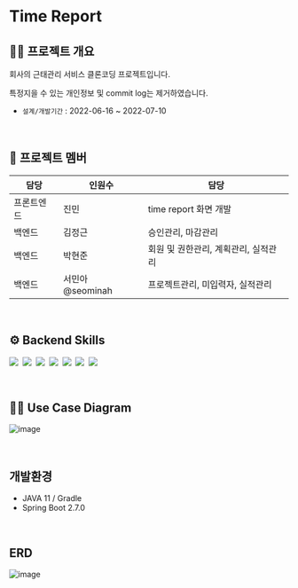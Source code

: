 # Time Report

## 😶‍🌫️ 프로젝트 개요
회사의 근태관리 서비스 클론코딩 프로젝트입니다.

특정지을 수 있는 개인정보 및 commit log는 제거하였습니다.

- `설계/개발기간` : 2022-06-16 ~ 2022-07-10


<br />

## 🌟 프로젝트 멤버
| 담당   | 인원수   | 담당                   |
|------|-------|----------------------|
| 프론트엔드 | 진민    | time report 화면 개발    |
| 백엔드  | 김정근   | 승인관리, 마감관리           |
| 백엔드  | 박현준   | 회원 및 권한관리, 계획관리, 실적관리 |
| 백엔드  | 서민아 @seominah | 프로젝트관리, 미입력자, 실적관리   |

<br />

## ⚙ Backend Skills
<p>
  <img src="https://img.shields.io/badge/-SpringBoot-blue"/>&nbsp
  <img src="https://img.shields.io/badge/-Querydsl-yellow"/>&nbsp
  <img src="https://img.shields.io/badge/-SpringBatch-green"/>&nbsp
  <img src="https://img.shields.io/badge/-Oracle-blue"/>&nbsp
  <img src="https://img.shields.io/badge/-Redis-red"/>&nbsp
  <img src="https://img.shields.io/badge/-JWT-orange"/>&nbsp
  <img src="https://img.shields.io/badge/-Spring Data JPA-grey"/>&nbsp
</p> 



<br />

## ✍🏻 Use Case Diagram
![image](https://user-images.githubusercontent.com/70880695/222138388-58cd2057-40bf-45bb-b7ea-810b8692cd6b.png)

<br />

## 개발환경
- JAVA 11 / Gradle 
- Spring Boot 2.7.0

<br />

## ERD
![image](https://user-images.githubusercontent.com/70880695/222144864-48166284-a250-41ec-9ae9-bf97224ace8b.png)


